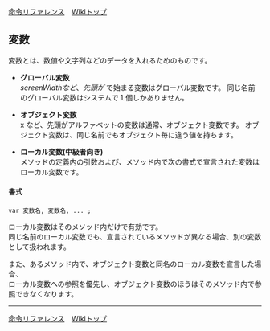 
[命令リファレンス](./reference)&emsp;[Wikiトップ](./)

<title>命令リファレンス - 変数</title>

## 変数

変数とは、数値や文字列などのデータを入れるためのものです。

- **グローバル変数**  
$screenWidth など、先頭が$ で始まる変数はグローバル変数です。 同じ名前のグローバル変数はシステムで１個しかありません。

- **オブジェクト変数**  
x など、先頭がアルファベットの変数は通常、オブジェクト変数です。 オブジェクト変数は、同じ名前でもオブジェクト毎に違う値を持ちます。

- **ローカル変数(中級者向き)**  
メソッドの定義内の引数および、メソッド内で次の書式で宣言された変数はローカル変数です。

#### 書式
```
var 変数名, 変数名, ... ;
```
ローカル変数はそのメソッド内だけで有効です。  
同じ名前のローカル変数でも、宣言されているメソッドが異なる場合、別の変数として扱われます。

また、あるメソッド内で、オブジェクト変数と同名のローカル変数を宣言した場合、  
ローカル変数への参照を優先し、オブジェクト変数のほうはそのメソッド内で参照できなくなります。

***

[命令リファレンス](./reference)&emsp;[Wikiトップ](./)

